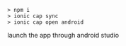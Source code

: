     > npm i
    > ionic cap sync
    > ionic cap open android
launch the app through android studio
